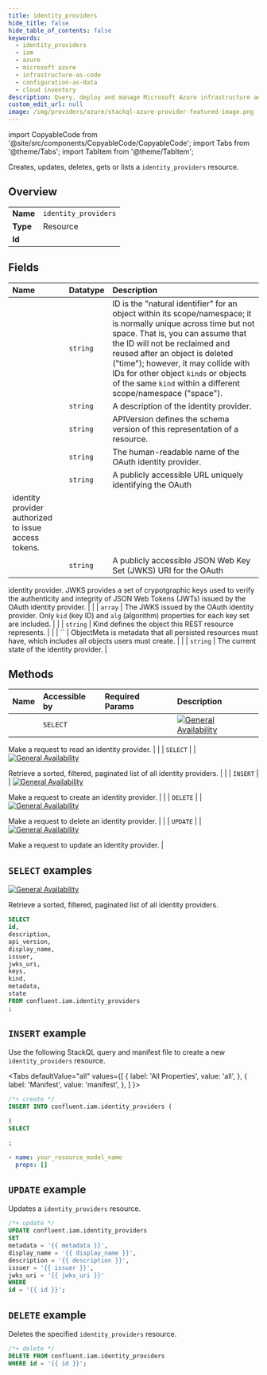 ```yaml
---
title: identity_providers
hide_title: false
hide_table_of_contents: false
keywords:
  - identity_providers
  - iam
  - azure
  - microsoft azure
  - infrastructure-as-code
  - configuration-as-data
  - cloud inventory
description: Query, deploy and manage Microsoft Azure infrastructure and resources using SQL
custom_edit_url: null
image: /img/providers/azure/stackql-azure-provider-featured-image.png
---
```


import CopyableCode from '@site/src/components/CopyableCode/CopyableCode';
import Tabs from '@theme/Tabs';
import TabItem from '@theme/TabItem';

Creates, updates, deletes, gets or lists a <code>identity_providers</code> resource.

## Overview
<table><tbody>
<tr><td><b>Name</b></td><td><code>identity_providers</code></td></tr>
<tr><td><b>Type</b></td><td>Resource</td></tr>
<tr><td><b>Id</b></td><td><CopyableCode code="confluent.iam.identity_providers" /></td></tr>
</tbody></table>

## Fields
| Name | Datatype | Description |
|:-----|:---------|:------------|
| <CopyableCode code="id" /> | `string` | ID is the "natural identifier" for an object within its scope/namespace; it is normally unique across time but not space. That is, you can assume that the ID will not be reclaimed and reused after an object is deleted ("time"); however, it may collide with IDs for other object `kinds` or objects of the same `kind` within a different scope/namespace ("space"). |
| <CopyableCode code="description" /> | `string` | A description of the identity provider. |
| <CopyableCode code="api_version" /> | `string` | APIVersion defines the schema version of this representation of a resource. |
| <CopyableCode code="display_name" /> | `string` | The human-readable name of the OAuth identity provider. |
| <CopyableCode code="issuer" /> | `string` | A publicly accessible URL uniquely identifying the OAuth
identity provider authorized to issue access tokens. |
| <CopyableCode code="jwks_uri" /> | `string` | A publicly accessible JSON Web Key Set (JWKS) URI for the OAuth
identity provider. JWKS provides a set of crypotgraphic keys
used to verify the authenticity and integrity of JSON Web
Tokens (JWTs) issued by the OAuth identity provider. |
| <CopyableCode code="keys" /> | `array` | The JWKS issued by the OAuth identity provider. Only `kid` (key ID)
and `alg` (algorithm) properties for each key set are included. |
| <CopyableCode code="kind" /> | `string` | Kind defines the object this REST resource represents. |
| <CopyableCode code="metadata" /> | `` | ObjectMeta is metadata that all persisted resources must have, which includes all objects users must create. |
| <CopyableCode code="state" /> | `string` | The current state of the identity provider. |

## Methods
| Name | Accessible by | Required Params | Description |
|:-----|:--------------|:----------------|:------------|
| <CopyableCode code="get_iam_v2identity_provider" /> | `SELECT` | <CopyableCode code="id" /> | [![General Availability](https://img.shields.io/badge/Lifecycle%20Stage-General%20Availability-%2345c6e8)](#section/Versioning/API-Lifecycle-Policy)

Make a request to read an identity provider. |
| <CopyableCode code="list_iam_v2identity_providers" /> | `SELECT` | <CopyableCode code="" /> | [![General Availability](https://img.shields.io/badge/Lifecycle%20Stage-General%20Availability-%2345c6e8)](#section/Versioning/API-Lifecycle-Policy)

Retrieve a sorted, filtered, paginated list of all identity providers. |
| <CopyableCode code="create_iam_v2identity_provider" /> | `INSERT` | <CopyableCode code="" /> | [![General Availability](https://img.shields.io/badge/Lifecycle%20Stage-General%20Availability-%2345c6e8)](#section/Versioning/API-Lifecycle-Policy)

Make a request to create an identity provider. |
| <CopyableCode code="delete_iam_v2identity_provider" /> | `DELETE` | <CopyableCode code="id" /> | [![General Availability](https://img.shields.io/badge/Lifecycle%20Stage-General%20Availability-%2345c6e8)](#section/Versioning/API-Lifecycle-Policy)

Make a request to delete an identity provider. |
| <CopyableCode code="update_iam_v2identity_provider" /> | `UPDATE` | <CopyableCode code="id" /> | [![General Availability](https://img.shields.io/badge/Lifecycle%20Stage-General%20Availability-%2345c6e8)](#section/Versioning/API-Lifecycle-Policy)

Make a request to update an identity provider. |

## `SELECT` examples

[![General Availability](https://img.shields.io/badge/Lifecycle%20Stage-General%20Availability-%2345c6e8)](#section/Versioning/API-Lifecycle-Policy)

Retrieve a sorted, filtered, paginated list of all identity providers.


```sql
SELECT
id,
description,
api_version,
display_name,
issuer,
jwks_uri,
keys,
kind,
metadata,
state
FROM confluent.iam.identity_providers
;
```
## `INSERT` example

Use the following StackQL query and manifest file to create a new <code>identity_providers</code> resource.

<Tabs
    defaultValue="all"
    values={[
        { label: 'All Properties', value: 'all', },
        { label: 'Manifest', value: 'manifest', },
    ]
}>
<TabItem value="all">

```sql
/*+ create */
INSERT INTO confluent.iam.identity_providers (

)
SELECT 

;
```
</TabItem>
<TabItem value="manifest">

```yaml
- name: your_resource_model_name
  props: []

```
</TabItem>
</Tabs>

## `UPDATE` example

Updates a <code>identity_providers</code> resource.

```sql
/*+ update */
UPDATE confluent.iam.identity_providers
SET 
metadata = '{{ metadata }}',
display_name = '{{ display_name }}',
description = '{{ description }}',
issuer = '{{ issuer }}',
jwks_uri = '{{ jwks_uri }}'
WHERE 
id = '{{ id }}';
```

## `DELETE` example

Deletes the specified <code>identity_providers</code> resource.

```sql
/*+ delete */
DELETE FROM confluent.iam.identity_providers
WHERE id = '{{ id }}';
```
